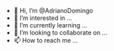 - 👋 Hi, I’m @AdrianoDomingo
- 👀 I’m interested in ...
- 🌱 I’m currently learning ...
- 💞️ I’m looking to collaborate on ...
- 📫 How to reach me ...

<!---
AdrianoDomingo/AdrianoDomingo is a ✨ special ✨ repository because its `README.md` (this file) appears on your GitHub profile.
You can click the Preview link to take a look at your changes.
--->
